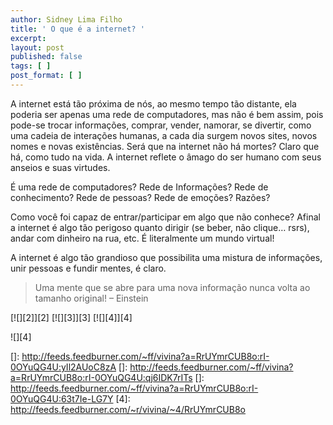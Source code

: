 ```yaml
---
author: Sidney Lima Filho
title: ' O que é a internet? '
excerpt:
layout: post
published: false
tags: [ ]
post_format: [ ]
---
```

A internet está tão próxima de nós, ao mesmo tempo tão distante, ela poderia ser apenas uma rede de computadores, mas não é bem assim, pois pode-se trocar informações, comprar, vender, namorar, se divertir, como uma cadeia de interações humanas, a cada dia surgem novos sites, novos nomes e novas existências. Será que na internet não há mortes? Claro que há, como tudo na vida. A internet reflete o âmago do ser humano com seus anseios e suas virtudes.</p> 
É uma rede de computadores? Rede de Informações? Rede de conhecimento? Rede de pessoas? Rede de emoções? Razões? 

Como você foi capaz de entrar/participar em algo que não conhece? Afinal a internet é algo tão perigoso quanto dirigir (se beber, não clique… rsrs), andar com dinheiro na rua, etc. É literalmente um mundo virtual!

A internet é algo tão grandioso que possibilita uma mistura de informações, unir pessoas e fundir mentes, é claro. </div> 


> Uma mente que se abre para uma nova informação nunca volta ao tamanho original! – Einstein 

[![][2]</img>][2] [![][3]</img>][3] [![][4]</img>][4] 

![][4]

 []: http://feeds.feedburner.com/~ff/vivina?a=RrUYmrCUB8o:rI-0OYuQG4U:yIl2AUoC8zA
 []: http://feeds.feedburner.com/~ff/vivina?a=RrUYmrCUB8o:rI-0OYuQG4U:qj6IDK7rITs
 []: http://feeds.feedburner.com/~ff/vivina?a=RrUYmrCUB8o:rI-0OYuQG4U:63t7Ie-LG7Y
 [4]: http://feeds.feedburner.com/~r/vivina/~4/RrUYmrCUB8o